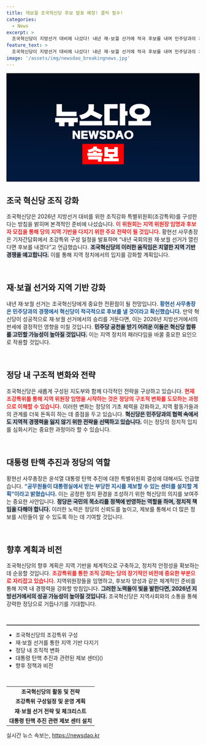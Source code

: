 ```yaml
---
title: 재보궐 조국혁신당 후보 발표 예정! 클릭 필수!
categories:
  - News
excerpt: >
  조국혁신당이 지방선거 대비에 나섰다! 내년 재·보궐 선거에 적극 후보를 내며 민주당과의 치열한 지역 경쟁을 예고, 혁신당의 2026년 판세 변화를 기대케 한다.
feature_text: >
  조국혁신당이 지방선거 대비에 나섰다! 내년 재·보궐 선거에 적극 후보를 내며 민주당과의 치열한 지역 경쟁을 예고, 혁신당의 2026년 판세 변화를 기대케 한다.
image: '/assets/img/newsdao_breakingnews.jpg'
---
```


<p><img src="/assets/img/newsdao_breakingnews.jpg" alt="flaretime 속보" /></p>

<h2 data-ke-size="size26">조국 혁신당 조직 강화</h2>

<p data-ke-size="size16">조국혁신당은 2026년 지방선거 대비를 위한 조직강화 특별위원회(조강특위)를 구성한다는 방침을 밝히며 본격적인 준비에 나섰습니다. <b><span style="color: #ee2323;">이 위원회는 지역 위원장 임명과 후보자 모집을 통해 당의 지역 기반을 다지기 위한 주요 전략이 될 것입니다.</span></b> 황현선 사무총장은 기자간담회에서 조강특위 구성 일정을 발표하며 “내년 국회의원 재·보궐 선거가 열린다면 후보를 내겠다”고 언급했습니다. <b><span style="background-color: #21538527;">조국혁신당의 이러한 움직임은 치열한 지역 기반 경쟁을 예고합니다.</span></b> 이를 통해 지역 정치에서의 입지를 강화할 계획입니다.</p>

<p data-ke-size="size16">&nbsp;</p>

<h2 data-ke-size="size26">재·보궐 선거와 지역 기반 강화</h2>

<p data-ke-size="size16">내년 재·보궐 선거는 조국혁신당에게 중요한 전환점이 될 전망입니다. <b><span style="color: #1a5490;">황현선 사무총장은 민주당과의 경쟁에서 혁신당이 적극적으로 후보를 낼 것이라고 확신했습니다.</span></b> 만약 혁신당이 성공적으로 재·보궐 선거에서의 승리를 거둔다면, 이는 2026년 지방선거에서의 판세에 결정적인 영향을 미칠 것입니다. <b><span style="background-color: #21538527;">민주당 공천을 받기 어려운 이들은 혁신당 합류를 고민할 가능성이 높아질 것입니다.</span></b> 이는 지역 정치의 패러다임을 바꿀 중요한 요인으로 작용할 것입니다.</p>

<p data-ke-size="size16">&nbsp;</p>

<h2 data-ke-size="size26">정당 내 구조적 변화와 전략</h2>

<p data-ke-size="size16">조국혁신당은 새롭게 구성된 지도부와 함께 다각적인 전략을 구상하고 있습니다. <b><span style="color: #ee2323;">현재 조강특위를 통해 지역 위원장 임명을 시작하는 것은 정당의 구조적 변화를 도모하는 과정으로 이해할 수 있습니다.</span></b> 이러한 변화는 정당의 기초 체력을 강화하고, 지역 활동가들과의 관계를 더욱 돈독히 하는 데 중점을 두고 있습니다. <b><span style="background-color: #21538527;">혁신당은 민주당과의 협력 속에서도 지역적 경쟁력을 잃지 않기 위한 전략을 선택하고 있습니다.</span></b> 이는 정당의 정치적 입지를 심화시키는 중요한 과정이라 할 수 있습니다.</p>

<p data-ke-size="size16">&nbsp;</p>

<h2 data-ke-size="size26">대통령 탄핵 추진과 정당의 역할</h2>

<p data-ke-size="size16">황현선 사무총장은 윤석열 대통령 탄핵 추진에 대한 특별위원회 결성에 대해서도 언급했습니다. <b><span style="color: #1a5490;">“공무원들이 대통령실에서 받는 부당한 지시를 제보할 수 있는 센터를 설치할 계획”이라고 밝혔습니다.</span></b> 이는 공정한 정치 환경을 조성하기 위한 혁신당의 의지를 보여주는 중요한 사안입니다. <b><span style="background-color: #21538527;">정당은 국민의 목소리를 정책에 반영하는 역할을 하며, 정치적 책임을 다해야 합니다.</span></b> 이러한 노력은 정당의 신뢰도를 높이고, 제보를 통해서 더 많은 정보를 시민들이 알 수 있도록 하는 데 기여할 것입니다.</p>

<p data-ke-size="size16">&nbsp;</p>

<h2 data-ke-size="size26">향후 계획과 비전</h2>

<p data-ke-size="size16">조국혁신당의 향후 계획은 지역 기반을 체계적으로 구축하고, 정치적 안정성을 확보하는 데 순응할 것입니다. <b><span style="color: #ee2323;">조강특위를 통한 조직 강화는 당의 장기적인 비전에 중요한 부분으로 자리잡고 있습니다.</span></b> 지역위원장들을 임명하고, 후보자 양성과 같은 체계적인 준비를 통해 지역 내 경쟁력을 강화할 방침입니다. <b><span style="background-color: #21538527;">그러한 노력들이 빛을 발한다면, 2026년 지방선거에서의 성공 가능성이 높아질 것입니다.</span></b> 조국혁신당은 지역사회와의 소통을 통해 강력한 정당으로 거듭나기를 기대합니다.</p>

<p data-ke-size="size16">&nbsp;</p>

<hr style="height:2px; border:none; background-color:#333;"/>

<ul>
    <li>조국혁신당의 조강특위 구성</li>
    <li>재·보궐 선거를 통한 지역 기반 다지기</li>
    <li>정당 내 조직적 변화</li>
    <li>대통령 탄핵 추진과 관련된 제보 센터]()
    <li>향후 정책과 비전</li>
</ul>

<p data-ke-size="size16">&nbsp;</p>

<table style="text-align: center; width: 100%;">
    <tr>
        <td style="text-align: center; height: 17px;"><b>조국혁신당의 활동 및 전략</b></td>
    </tr>
    <tr>
        <td style="text-align: center; height: 17px;"><b>조강특위 구성일정 및 운영 계획</b></td>
    </tr>
    <tr>
        <td style="text-align: center; height: 17px;"><b>재·보궐 선거 전략 및 체크리스트</b></td>
    </tr>
    <tr>
        <td style="text-align: center; height: 17px;"><b>대통령 탄핵 추진 관련 제보 센터 설치</b></td>
    </tr>
</table>
실시간 뉴스 속보는, <a href="https://newsdao.kr" rel="dofollow">https://newsdao.kr</a>


